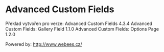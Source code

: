 Advanced Custom Fields
====

Překlad vytvořen pro verze:
Advanced Custom Fields 4.3.4
Advanced Custom Fields: Gallery Field 1.1.0
Advanced Custom Fields: Options Page 1.2.0

Powered by: http://www.webees.cz/
